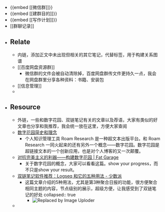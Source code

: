 - {{embed [[微信群]]}}
- {{embed [[建群目的]]}}
- {{embed [[写作计划]]}}
- [[群聊记录]]
- ## Relate
	- 内链，添加正文中未出现但相关的其它笔记，代替标签，用于构建关系图谱
	- [[百度网盘资源群]]
		- 微信群的文件会被自动清除掉，百度网盘群传文件更持久一点，我会在网盘群里分享各种资料：书籍、安装包
	- [[信息管理]]
	-
- ## Resource
	- 外链，一些和数字花园、双链笔记有关的文章以及荐语，大家有类似的好文章也分享和我推荐，我会统一放在这里，方便大家查阅
	- [数字花园简史和理念](https://mp.weixin.qq.com/s/cs2fR-vxpC-OIKxL07x_Aw)
		- 个人知识管理工具 Roam Research 是一种超文本出版平台。和 Roam Research 一同火起来的还有另外一个概念——数字花园。数字花园是超链接文本的一个创新应用，也是对个人博客的又一次颠覆。
	- [对抗完美主义的利器——构建数字花园 | Fat Garage](https://fat-garage.com/build-digital-garden/)
		- 关于数字花园的概念，大家可以看看这篇。show your progress，而不只是show your result。
	- [双链笔记软件推荐：Logseq 和它的五种用法 - 少数派](https://sspai.com/post/69503)
		- 这篇文章介绍的5种用法，尤其是第3种聚合日报的功能，很方便聚合相同主题的内容，节点级别的展示，超级方便，让我感受到了双链笔记的好处
		  collapsed:: true
			- ![Replaced by Image Uploder](https://photo.fishyer.com/img/202204181857424.png)
	-